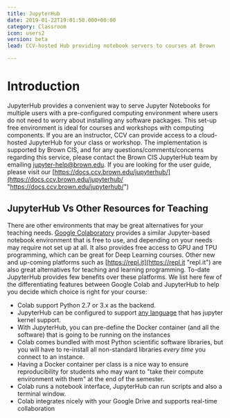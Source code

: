 ```yaml
---
title: JupyterHub
date: 2019-01-22T19:01:50.000+00:00
category: Classroom
icon: users2
version: beta
lead: CCV-hosted Hub providing notebook servers to courses at Brown

---
```

# Introduction

JupyterHub provides a convenient way to serve Jupyter Notebooks for multiple users with a pre-configured computing environment where users do not need to worry about installing any software packages. This set-up free environment is ideal for courses and workshops with computing components. If you are an instructor, CCV can provide access to a cloud-hosted JupyterHub for your class or workshop. The implementation is supported by Brown CIS, and for any questions/comments/concerns regarding this service, please contact the Brown CIS JupyterHub team by emailing jupyter-help@brown.edu. If you are looking for the user guide, please visit our [https://docs.ccv.brown.edu/jupyterhub/](https://docs.ccv.brown.edu/jupyterhub/ "https://docs.ccv.brown.edu/jupyterhub/")

## JupyterHub Vs Other Resources for Teaching 

There are other environments that may be great alternatives for your teaching needs. [Google Colaboratory](https://colab.research.google.com/) provides a similar Jupyter-based notebook environment that is free to use, and depending on your needs may require not set up at all. It also provides free access to GPU and TPU programming, which can be great for Deep Learning courses. Other new and up-coming platforms such as [https://repl.it](https://repl.it "repl.it") are also great alternatives for teaching and learning programming. To-date JupyterHub provides few benefits over these platforms. We list here few of the differentiating features between Google Colab and JupyterHub to help you decide which choice is right for your course:

* Colab support Python 2.7 or 3.x as the backend. 
* JupyterHub can be configured to support [any language]() that has jupyter kernel support.
* With JupyterHub, you can pre-define the Docker container (and all the software) that is going to be running on the instances
* Colab comes bundled with most Python scientific software libraries, but you will have to re-install all non-standard libraries _every time_ you connect to an instance. 
* Having a Docker container per class is a nice way to ensure reproducibility for students who may want to "take their compute environment with them" at the end of the semester.
* Colab runs a notebook interface, JupyterHub can run scripts and also a terminal window.
* Colab integrates nicely with your Google Drive and supports real-time collaboration